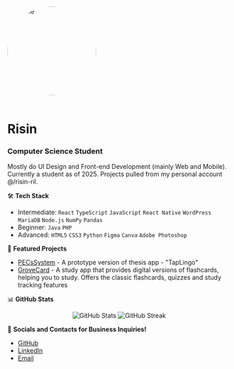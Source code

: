 <img src="https://github.com/risiin.png" alt="Profile" width="200" height="200" style="border-radius: 50%; margin-bottom: 20px;">

# Risin
### Computer Science Student

Mostly do UI Design and Front-end Development (mainly Web and Mobile). Currently a student as of 2025. Projects pulled from my personal account @/risin-ril.

🛠️ **Tech Stack**
- Intermediate: `React` `TypeScript` `JavaScript` `React Native` `WordPress` `MariaDB` `Node.js` `NumPy` `Pandas`
- Beginner: `Java` `PHP`
- Advanced: `HTML5` `CSS3` `Python` `Figma` `Canva` `Adobe Photoshop`

🔭 **Featured Projects**
- [PECsSystem](https://github.com/risin-ril/PECsSystem) - A prototype version of thesis app - "TapLingo"
- [GroveCard](https://github.com/risin-ril/GroveCard-Final) - A study app that provides digital versions of flashcards, helping you to study. Offers the classic flashcards, quizzes and study tracking features

📊 **GitHub Stats**
<p align="center">
  <img src="https://github-readme-stats.vercel.app/api?username=risiin&show_icons=true&theme=dark" alt="GitHub Stats" />
  <img src="https://github-readme-streak-stats.herokuapp.com/?user=risiin&theme=dark" alt="GitHub Streak" />
</p>

🤝 **Socials and Contacts for Business Inquiries!**
- [GitHub](https://github.com/risiin)
- [LinkedIn](https://www.linkedin.com/in/christine-loberes-39922a360/)
- [Email](mailto:christinealoberes@gmail.com)
